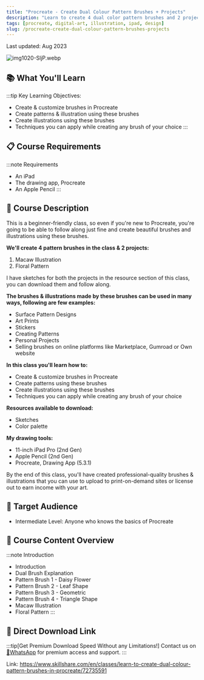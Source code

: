 ```yaml
---
title: "Procreate - Create Dual Colour Pattern Brushes + Projects"
description: "Learn to create 4 dual color pattern brushes and 2 projects in Procreate. Master brush creation techniques and illustration skills."
tags: [procreate, digital-art, illustration, ipad, design]
slug: /procreate-create-dual-colour-pattern-brushes-projects
---
```


Last updated: Aug 2023

![img1020-SljP.webp](https://list.ucards.store/d/img/img1020-SljP.webp)

## 📚 What You'll Learn

:::tip Key Learning Objectives:
- Create & customize brushes in Procreate
- Create patterns & illustration using these brushes
- Create illustrations using these brushes
- Techniques you can apply while creating any brush of your choice
:::

## 📋 Course Requirements

:::note Requirements
- An iPad
- The drawing app, Procreate
- An Apple Pencil
:::

## 🎨 Course Description

This is a beginner-friendly class, so even if you're new to Procreate, you're going to be able to follow along just fine and create beautiful brushes and illustrations using these brushes.

**We'll create 4 pattern brushes in the class & 2 projects:**
1. Macaw Illustration
2. Floral Pattern

I have sketches for both the projects in the resource section of this class, you can download them and follow along.

**The brushes & illustrations made by these brushes can be used in many ways, following are few examples:**
- Surface Pattern Designs
- Art Prints
- Stickers
- Creating Patterns
- Personal Projects
- Selling brushes on online platforms like Marketplace, Gumroad or Own website

**In this class you'll learn how to:**
- Create & customize brushes in Procreate
- Create patterns using these brushes
- Create illustrations using these brushes
- Techniques you can apply while creating any brush of your choice

**Resources available to download:**
- Sketches
- Color palette

**My drawing tools:**
- 11-inch iPad Pro (2nd Gen)
- Apple Pencil (2nd Gen)
- Procreate, Drawing App (5.3.1)

By the end of this class, you'll have created professional-quality brushes & illustrations that you can use to upload to print-on-demand sites or license out to earn income with your art.

## 👥 Target Audience

- Intermediate Level: Anyone who knows the basics of Procreate

## 📖 Course Content Overview

:::note Introduction
- Introduction
- Dual Brush Explanation
- Pattern Brush 1 - Daisy Flower
- Pattern Brush 2 - Leaf Shape
- Pattern Brush 3 - Geometric
- Pattern Brush 4 - Triangle Shape
- Macaw Illustration
- Floral Pattern
:::

## 🚀 Direct Download Link

:::tip[Get Premium Download Speed Without any Limitations!]
Contact us on [💬WhatsApp](https://wa.me/+8613237610083) for premium access and support.
:::

Link: https://www.skillshare.com/en/classes/learn-to-create-dual-colour-pattern-brushes-in-procreate/72735591